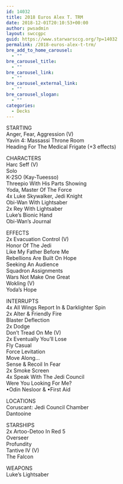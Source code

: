 ```yaml
---
id: 14032
title: 2018 Euros Alex T. TRM
date: 2018-12-01T20:10:53+00:00
author: pwsadmin
layout: swccgpc
guid: https://www.starwarsccg.org/?p=14032
permalink: /2018-euros-alex-t-trm/
bre_add_to_home_carousel:
  - ""
bre_carousel_title:
  - ""
bre_carousel_link:
  - ""
bre_carousel_external_link:
  - ""
bre_carousel_slogan:
  - ""
categories:
  - Decks
---
```

STARTING  
Anger, Fear, Aggression (V)  
Yavin 4: Massassi Throne Room  
Heading For The Medical Frigate (+3 effects)

CHARACTERS  
Harc Seff (V)  
Solo  
K-2SO (Kay-Tueesso)  
Threepio With His Parts Showing  
Yoda, Master Of The Force  
4x Luke Skywalker, Jedi Knight  
Obi-Wan With Lightsaber  
2x Rey With Lightsaber  
Luke&#8217;s Bionic Hand  
Obi-Wan&#8217;s Journal

EFFECTS  
2x Evacuation Control (V)  
Honor Of The Jedi  
Like My Father Before Me  
Rebellions Are Built On Hope  
Seeking An Audience  
Squadron Assignments  
Wars Not Make One Great  
Wokling (V)  
Yoda&#8217;s Hope

INTERRUPTS  
4x All Wings Report In & Darklighter Spin  
2x Alter & Friendly Fire  
Blaster Deflection  
2x Dodge  
Don&#8217;t Tread On Me (V)  
2x Eventually You&#8217;ll Lose  
Fly Casual  
Force Levitation  
Move Along&#8230;  
Sense & Recoil In Fear  
2x Smoke Screen  
4x Speak With The Jedi Council  
Were You Looking For Me?  
•Odin Nesloor & •First Aid 

LOCATIONS  
Coruscant: Jedi Council Chamber  
Dantooine

STARSHIPS  
2x Artoo-Detoo In Red 5  
Overseer  
Profundity  
Tantive IV (V)  
The Falcon

WEAPONS  
Luke&#8217;s Lightsaber